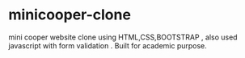# minicooper-clone  


mini cooper website clone using HTML,CSS,BOOTSTRAP , also used javascript with form validation . Built for academic purpose.
